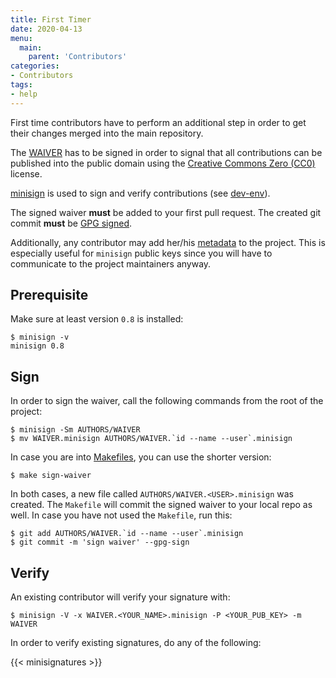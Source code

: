 ```yaml
---
title: First Timer
date: 2020-04-13
menu:
  main:
    parent: 'Contributors'
categories:
- Contributors
tags:
- help
---
```


First time contributors have to perform an additional step in order to get their changes merged into the main repository.

The [WAIVER](https://github.com/metio/krei/blob/master/AUTHORS/WAIVER) has to be signed in order to signal that all contributions can be published into the public domain using the [Creative Commons Zero (CC0)](https://creativecommons.org/publicdomain/zero/1.0/) license.

[minisign](https://jedisct1.github.io/minisign/) is used to sign and verify contributions (see [dev-env](../dev-env)).

The signed waiver **must** be added to your first pull request. The created git commit **must** be [GPG signed](https://git-scm.com/docs/git-commit#Documentation/git-commit.txt--Sltkeyidgt).

Additionally, any contributor may add her/his [metadata](../metadata) to the project. This is especially useful for `minisign` public keys since you will have to communicate to the project maintainers anyway.

## Prerequisite

Make sure at least version `0.8` is installed:

```shell script
$ minisign -v
minisign 0.8
```

## Sign

In order to sign the waiver, call the following commands from the root of the project:

```shell script
$ minisign -Sm AUTHORS/WAIVER
$ mv WAIVER.minisign AUTHORS/WAIVER.`id --name --user`.minisign
```

In case you are into [Makefiles](../makefile), you can use the shorter version:

```shell script
$ make sign-waiver
```

In both cases, a new file called `AUTHORS/WAIVER.<USER>.minisign` was created. The `Makefile` will commit the signed waiver to your local repo as well. In case you have not used the `Makefile`, run this:

```shell script
$ git add AUTHORS/WAIVER.`id --name --user`.minisign
$ git commit -m 'sign waiver' --gpg-sign
```

## Verify

An existing contributor will verify your signature with:

```shell script
$ minisign -V -x WAIVER.<YOUR_NAME>.minisign -P <YOUR_PUB_KEY> -m WAIVER
```

In order to verify existing signatures, do any of the following:

{{< minisignatures >}}
